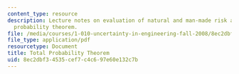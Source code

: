 ```yaml
---
content_type: resource
description: Lecture notes on evaluation of natural and man-made risk and the total
  probability theorem.
file: /media/courses/1-010-uncertainty-in-engineering-fall-2008/8ec2dbf34535cef7c4c697e60e132c7b_app_02.pdf
file_type: application/pdf
resourcetype: Document
title: Total Probability Theorem
uid: 8ec2dbf3-4535-cef7-c4c6-97e60e132c7b
---
```

